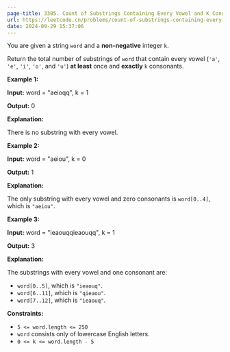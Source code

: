 ```yaml
---
page-title: 3305. Count of Substrings Containing Every Vowel and K Consonants I
url: https://leetcode.cn/problems/count-of-substrings-containing-every-vowel-and-k-consonants-i/description/
date: 2024-09-29 15:37:06
---
```

You are given a string `word` and a **non-negative** integer `k`.

Return the total number of substrings of `word` that contain every vowel (`'a'`, `'e'`, `'i'`, `'o'`, and `'u'`) **at least** once and **exactly** `k` consonants.

**Example 1:**

**Input:** word = "aeioqq", k = 1

**Output:** 0

**Explanation:**

There is no substring with every vowel.

**Example 2:**

**Input:** word = "aeiou", k = 0

**Output:** 1

**Explanation:**

The only substring with every vowel and zero consonants is `word[0..4]`, which is `"aeiou"`.

**Example 3:**

**Input:** word = "ieaouqqieaouqq", k = 1

**Output:** 3

**Explanation:**

The substrings with every vowel and one consonant are:

-   `word[0..5]`, which is `"ieaouq"`.
-   `word[6..11]`, which is `"qieaou"`.
-   `word[7..12]`, which is `"ieaouq"`.

**Constraints:**

-   `5 <= word.length <= 250`
-   `word` consists only of lowercase English letters.
-   `0 <= k <= word.length - 5`